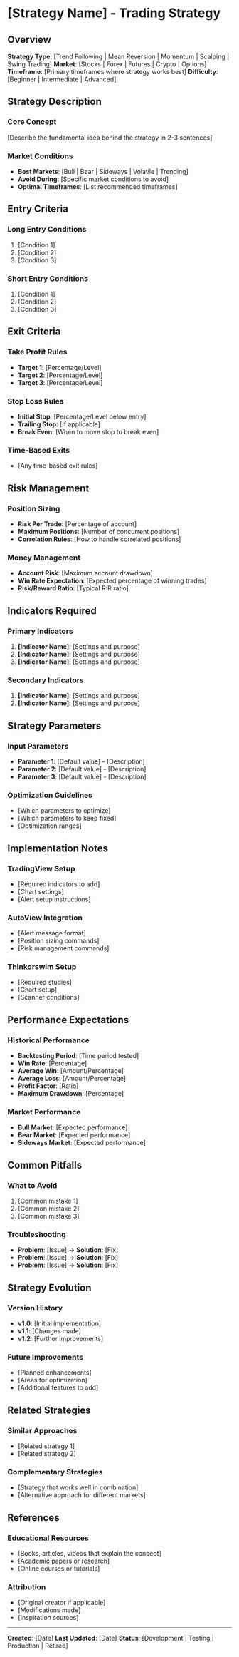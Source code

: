 # [Strategy Name] - Trading Strategy

## Overview

**Strategy Type**: [Trend Following | Mean Reversion | Momentum | Scalping | Swing Trading]
**Market**: [Stocks | Forex | Futures | Crypto | Options]
**Timeframe**: [Primary timeframes where strategy works best]
**Difficulty**: [Beginner | Intermediate | Advanced]

## Strategy Description

### Core Concept
[Describe the fundamental idea behind the strategy in 2-3 sentences]

### Market Conditions
- **Best Markets**: [Bull | Bear | Sideways | Volatile | Trending]
- **Avoid During**: [Specific market conditions to avoid]
- **Optimal Timeframes**: [List recommended timeframes]

## Entry Criteria

### Long Entry Conditions
1. [Condition 1]
2. [Condition 2]
3. [Condition 3]

### Short Entry Conditions
1. [Condition 1]
2. [Condition 2]
3. [Condition 3]

## Exit Criteria

### Take Profit Rules
- **Target 1**: [Percentage/Level]
- **Target 2**: [Percentage/Level]
- **Target 3**: [Percentage/Level]

### Stop Loss Rules
- **Initial Stop**: [Percentage/Level below entry]
- **Trailing Stop**: [If applicable]
- **Break Even**: [When to move stop to break even]

### Time-Based Exits
- [Any time-based exit rules]

## Risk Management

### Position Sizing
- **Risk Per Trade**: [Percentage of account]
- **Maximum Positions**: [Number of concurrent positions]
- **Correlation Rules**: [How to handle correlated positions]

### Money Management
- **Account Risk**: [Maximum account drawdown]
- **Win Rate Expectation**: [Expected percentage of winning trades]
- **Risk/Reward Ratio**: [Typical R:R ratio]

## Indicators Required

### Primary Indicators
1. **[Indicator Name]**: [Settings and purpose]
2. **[Indicator Name]**: [Settings and purpose]
3. **[Indicator Name]**: [Settings and purpose]

### Secondary Indicators
1. **[Indicator Name]**: [Settings and purpose]
2. **[Indicator Name]**: [Settings and purpose]

## Strategy Parameters

### Input Parameters
- **Parameter 1**: [Default value] - [Description]
- **Parameter 2**: [Default value] - [Description]
- **Parameter 3**: [Default value] - [Description]

### Optimization Guidelines
- [Which parameters to optimize]
- [Which parameters to keep fixed]
- [Optimization ranges]

## Implementation Notes

### TradingView Setup
- [Required indicators to add]
- [Chart settings]
- [Alert setup instructions]

### AutoView Integration
- [Alert message format]
- [Position sizing commands]
- [Risk management commands]

### Thinkorswim Setup
- [Required studies]
- [Chart setup]
- [Scanner conditions]

## Performance Expectations

### Historical Performance
- **Backtesting Period**: [Time period tested]
- **Win Rate**: [Percentage]
- **Average Win**: [Amount/Percentage]
- **Average Loss**: [Amount/Percentage]
- **Profit Factor**: [Ratio]
- **Maximum Drawdown**: [Percentage]

### Market Performance
- **Bull Market**: [Expected performance]
- **Bear Market**: [Expected performance]
- **Sideways Market**: [Expected performance]

## Common Pitfalls

### What to Avoid
1. [Common mistake 1]
2. [Common mistake 2]
3. [Common mistake 3]

### Troubleshooting
- **Problem**: [Issue] → **Solution**: [Fix]
- **Problem**: [Issue] → **Solution**: [Fix]
- **Problem**: [Issue] → **Solution**: [Fix]

## Strategy Evolution

### Version History
- **v1.0**: [Initial implementation]
- **v1.1**: [Changes made]
- **v1.2**: [Further improvements]

### Future Improvements
- [Planned enhancements]
- [Areas for optimization]
- [Additional features to add]

## Related Strategies

### Similar Approaches
- [Related strategy 1]
- [Related strategy 2]

### Complementary Strategies
- [Strategy that works well in combination]
- [Alternative approach for different markets]

## References

### Educational Resources
- [Books, articles, videos that explain the concept]
- [Academic papers or research]
- [Online courses or tutorials]

### Attribution
- [Original creator if applicable]
- [Modifications made]
- [Inspiration sources]

---

**Created**: [Date]
**Last Updated**: [Date]
**Status**: [Development | Testing | Production | Retired]